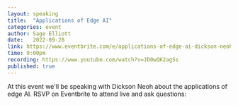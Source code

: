 ```yaml
---
layout: speaking
title:  "Applications of Edge AI"
categories: event
author: Sage Elliott
date:   2022-09-28
link: https://www.eventbrite.com/e/applications-of-edge-ai-dickson-neoh-phd-tickets-424614361987?aff=sage
time: 9:00pm
recording: https://www.youtube.com/watch?v=JD0wQK2agSs
published: true
---
```


At this event we'll be speaking with Dickson Neoh about the applications of edge AI. RSVP on Eventbrite to attend live and ask questions:

